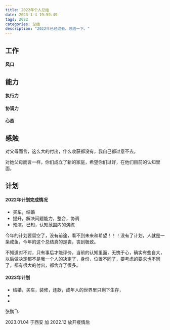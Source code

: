 ```yaml
---
title: 2022年个人总结
date: 2023-1-4 19:59:49
tags: 2022
categories: 总结
description: "2022年已经过去，总结一下。"
---
```



## 工作


#### 风口
 

## 能力

#### 执行力

#### 协调力


#### 心态


## 感触

对父母而言，这么大的付出，什么收获都没有，我自己都过意不去。

对她父母而言一样，你们成立了新的家庭，希望你们过好，在他们目前的认知里面，


## 计划

#### 2022年计划完成情况

- 买车，结婚
- 提升，解决问题能力，整合，协调
- 预演，已知，认知范围内的演练


今年的计划要留空了，没有前途，看不到未来和希望！！！没有了计划，人就是一条咸鱼，今年的这个总结真的是丧，丧到极致。

不知道对不对，只有事后才能评价，当前的认知里面，无愧于心，确实有些自大，以后做决定都不是我一个人的决定了，身份，位置不同了，要考虑的要求也不同了，都有很大的付出，都舍弃了很多。



#### 2023年计划

- 结婚，买车，装修，还款，成年人的世界里只剩下生存，
- 
- 



张鹏飞

2023.01.04 于西安  加 2022.12 放开疫情后
